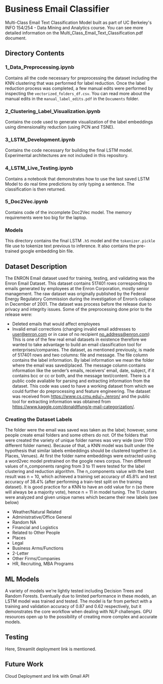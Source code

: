 # Business Email Classifier

Multi-Class Email Text Classification Model built as part of UC Berkeley's INFO 154/254 - Data Mining and Analytics course. You can see more detailed information on the Multi_Class_Email_Text_Classification.pdf document.

## Directory Contents

### 1_Data_Preprocessing.ipynb

Contains all the code necessary for preprocessing the dataset including the KNN clustering that was performed for label reduction. Once the label reduction process was completed, a few manual edits were performed by inspecting the `vectorized_folders_df.csv`. You can read more about the manual edits in the `manual_label_edits.pdf` in the `Documents` folder. 

### 2_Clustering_Label_Visualization.ipynb

Contains the code used to generate visualization of the label embeddings using dimensionality reduction (using PCN and TSNE).

### 3_LSTM_Development.ipynb

Contains the code necessary for building the final LSTM model. Experimental architectures are not included in this repository.


### 4_LSTM_Live_Testing.ipynb

Contains a notebook that demonstrates how to use the last saved LSTM Model to do real time predictions by only typing a sentence. The classification is then returned.

### 5_Doc2Vec.ipynb

Contains code of the incomplete Doc2Vec model. The memory requirements were too big for the laptop. 

### Models

This directory contains the final LSTM `.h5` model and the `tokenizer.pickle` file use to tokenize text previous to inference. It also contains the pre-trained google embedding bin file.

##  Dataset Description

The ENRON Email dataset used for training, testing, and validating was the Enron Email Dataset. This dataset contains 517401 rows corresponding to emails generated by employees at the Enron Corporation, mostly senior management. The raw dataset was originally published by the Federal Energy Regulatory Commission during the investigation of Enron’s collapse in December of 2001. The dataset was process before the release due to privacy and integrity issues. Some of the preprocessing done prior to the release were:
-	Deleted emails that would affect employees
-	Invalid email corrections (changing invalid email addresses to user@enron.com or in case of no recipient no_address@enron.com)
This is one of the few real email datasets in existence therefore we wanted to take advantage to build an email classification tool for enterprises/companies. The dataset, as mentioned previously, is made of 517401 rows and two columns: file and message. The file column contains the label information. By label information we mean the folder where the email was saved/placed. The message column contains information like the sender’s emails, receivers’ email, date, subject, if it contains bcc or cc or both, and the message text/content. There is a public code avaliable for parsing and extracting information from the dataset. This code was used to have a working dataset from which we could further do preprocessing and feature engineering. The dataset was received from https://www.cs.cmu.edu/~./enron/ and the public tool for extracting information was obtained from https://www.kaggle.com/donaldtfung/e-mail-categorization/. 

### Creating the Dataset Labels

The folder were the email was saved was taken as the label; however, some people create email folders and some others do not. Of the folders that were created the variety of unique folder names was very wide (over 1700 different folder names). Because of that, a KNN model was built under the hypothesis that similar labels embeddings should be clustered together (i.e. Places, Venues). At first the folder name embeddings were extracted using a word2vec model pretrained on the google news corpus. Then different values of n_components ranging from 3 to 11 were tested for the label clustering and reduction algorithm.  The n_components value with the best result was n = 10, which achieved a training set accuracy of 45.8% and test accuracy of 38.4% (after performing a train-test split on the training dataset). It is good practice for a KNN to have an odd value for n (so there will always be a majority vote), hence n = 11 in model tuning. The 11 clusters were analyzed and given unique names which became their new labels (see below)

- Weather/Natural Related
- Administrative/Office General
- Random NA
- Financial and Logistics
- Related to Other People
- Places
- Legal
- Business Arms/Functions
- 2-Letter
- Other Firms/Companies
- HR, Recruiting, MBA Programs


## ML Models 

A variety of models we're lightly tested including Decision Trees and Random Forests. Eventually due to limited performance in these models, an LSTM model was trained and tested. The model is far from perfect with a training and validation accuracy of 0.87 and 0.62 respectively, but it demonstrates the core workflow when dealing with NLP challenges. GPU resources open up to the possibility of creating more complex and accurate models.

## Testing

Here, Streamlit deployment link is mentioned.



## Future Work

Cloud Deployment and link with Gmail API
